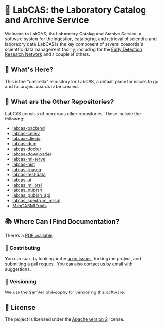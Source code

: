 # 🔬 LabCAS: the Laboratory Catalog and Archive Service

Welcome to LabCAS, the Laboratory Catalog and Archive Service, a software system for the ingestion, cataloging, and retrieval of scientific and laboratory data. LabCAS is the key component of several consortia's scientific data management facility, including for the [Early Detection Research Network](https://edrn.nci.nih.gov/) and a couple of others.


## 💁 What's Here?

This is the "umbrella" repository for LabCAS, a default place for issues to go and for project boards to be created.


## 💽 What are the Other Repositories?

LabCAS consists of numerous other repositories. These include the following:

- [labcas-backend](https://github.com/EDRN/labcas-backend)
- [labcas-celery](https://github.com/EDRN/labcas-celery)
- [labcas-clients](https://github.com/EDRN/labcas-clients)
- [labcas-dcm](https://github.com/EDRN/labcas-dcm)
- [labcas-docker](https://github.com/EDRN/labcas-docker)
- [labcas-downloader](https://github.com/EDRN/labcas-downloader)
- [labcas-ml-serve](https://github.com/EDRN/labcas-ml-serve)
- [labcas-nist](https://github.com/EDRN/labcas-nist)
- [labcas-rnaseq](https://github.com/EDRN/labcas-rnaseq)
- [labcas-test-data](https://github.com/EDRN/labcas-test-data)
- [labcas-ui](https://github.com/EDRN/labcas-ui)
- [labcas_ml_brsi](https://github.com/EDRN/labcas_ml_brsi)
- [labcas_publish](https://github.com/EDRN/labcas_publish)
- [labcas_publish_api](https://github.com/EDRN/labcas_publish_api)
- [labcas_spectrum_mssql](https://github.com/EDRN/labcas_spectrum_mssql)
- [MabCASMLTrials](https://github.com/EDRN/MabCASMLTrials)


## 📚 Where Can I Find Documentation?

There's a [PDF available](https://github.com/EDRN/labcas-backend/blob/master/docs/documentation.pdf).


### 👥 Contributing

You can start by looking at the [open issues](https://github.com/EDRN/labcas/issues), forking the project, and submitting a pull request. You can also [contact us by email](mailto:ic-data@jpl.nasa.gov) with suggestions.


### 🔢 Versioning

We use the [SemVer](https://semver.org/) philosophy for versioning this software.


## 📃 License

The project is licensed under the [Apache version 2](LICENSE.md) license.

